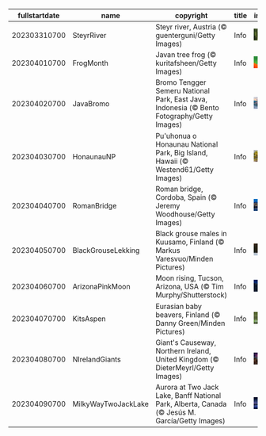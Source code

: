 |fullstartdate|name|copyright|title|image|
|--|--|--|--|--|
202303310700|SteyrRiver|Steyr river, Austria (© guenterguni/Getty Images)|Info|![](/en-AU/2023/04/202303310700SteyrRiver.jpg)|
202304010700|FrogMonth|Javan tree frog (© kuritafsheen/Getty Images)|Info|![](/en-AU/2023/04/202304010700FrogMonth.jpg)|
202304020700|JavaBromo|Bromo Tengger Semeru National Park, East Java, Indonesia (© Bento Fotography/Getty Images)|Info|![](/en-AU/2023/04/202304020700JavaBromo.jpg)|
202304030700|HonaunauNP|Pu'uhonua o Honaunau National Park, Big Island, Hawaii (© Westend61/Getty Images)|Info|![](/en-AU/2023/04/202304030700HonaunauNP.jpg)|
202304040700|RomanBridge|Roman bridge, Cordoba, Spain (© Jeremy Woodhouse/Getty Images)|Info|![](/en-AU/2023/04/202304040700RomanBridge.jpg)|
202304050700|BlackGrouseLekking|Black grouse males in Kuusamo, Finland (© Markus Varesvuo/Minden Pictures)|Info|![](/en-AU/2023/04/202304050700BlackGrouseLekking.jpg)|
202304060700|ArizonaPinkMoon|Moon rising, Tucson, Arizona, USA (© Tim Murphy/Shutterstock)|Info|![](/en-AU/2023/04/202304060700ArizonaPinkMoon.jpg)|
202304070700|KitsAspen|Eurasian baby beavers, Finland (© Danny Green/Minden Pictures)|Info|![](/en-AU/2023/04/202304070700KitsAspen.jpg)|
202304080700|NIrelandGiants|Giant's Causeway, Northern Ireland, United Kingdom (© DieterMeyrl/Getty Images)|Info|![](/en-AU/2023/04/202304080700NIrelandGiants.jpg)|
202304090700|MilkyWayTwoJackLake|Aurora at Two Jack Lake, Banff National Park, Alberta, Canada (© Jesús M. García/Getty Images)|Info|![](/en-AU/2023/04/202304090700MilkyWayTwoJackLake.jpg)|
